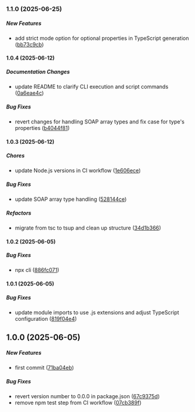 ### 1.1.0 (2025-06-25)

##### New Features

*  add strict mode option for optional properties in TypeScript generation ([bb73c9cb](https://github.com/JointlyTech/gen-ts-from-wsdl/commit/bb73c9cbf94fcdd3383c818d2d53f595c92fb412))

#### 1.0.4 (2025-06-12)

##### Documentation Changes

*  update README to clarify CLI execution and script commands ([0a6eae4c](https://github.com/JointlyTech/gen-ts-from-wsdl/commit/0a6eae4c26baf8ec7c5866f4d74a14a95dbba46a))

##### Bug Fixes

*  revert changes for handling SOAP array types and fix case for type's properties ([b4044f81](https://github.com/JointlyTech/gen-ts-from-wsdl/commit/b4044f819a7317f5a346856aab926d736ff93bb5))

#### 1.0.3 (2025-06-12)

##### Chores

*  update Node.js versions in CI workflow ([1e606ece](https://github.com/JointlyTech/gen-ts-from-wsdl/commit/1e606eced9975115a0445b870e6aae2907ef4d81))

##### Bug Fixes

*  update SOAP array type handling ([528144ce](https://github.com/JointlyTech/gen-ts-from-wsdl/commit/528144ceee6395682b2f29f4cca550b7c89dab47))

##### Refactors

*  migrate from tsc to tsup and clean up structure ([34d1b366](https://github.com/JointlyTech/gen-ts-from-wsdl/commit/34d1b366241e50f4638ebb3fb5f5428462ea82ee))

#### 1.0.2 (2025-06-05)

##### Bug Fixes

*  npx cli ([886fc071](https://github.com/JointlyTech/gen-ts-from-wsdl/commit/886fc0714b0fd6df6dd97174cf9d63965f4420e7))

#### 1.0.1 (2025-06-05)

##### Bug Fixes

*  update module imports to use .js extensions and adjust TypeScript configuration ([819f04e4](https://github.com/JointlyTech/gen-ts-from-wsdl/commit/819f04e4247201a29d489d7003a1e14731daee4e))

## 1.0.0 (2025-06-05)

##### New Features

*  first commit ([71ba04eb](https://github.com/JointlyTech/gen-ts-from-wsdl/commit/71ba04eb87cc87fda07dd1100a1416d82d636f40))

##### Bug Fixes

*  revert version number to 0.0.0 in package.json ([67c9375d](https://github.com/JointlyTech/gen-ts-from-wsdl/commit/67c9375d9eba3607e0c8e195c6eb6838f12fdabe))
*  remove npm test step from CI workflow ([07cb389f](https://github.com/JointlyTech/gen-ts-from-wsdl/commit/07cb389f6dfb8c91d4e0e8197af0ec74b817a052))

